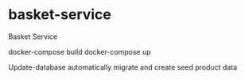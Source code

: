# basket-service
Basket Service

docker-compose build
docker-compose up

Update-database automatically migrate and create seed product data
